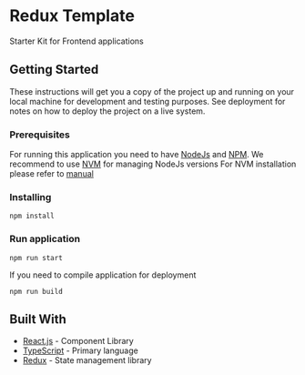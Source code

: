 # Redux Template

Starter Kit for Frontend applications

## Getting Started

These instructions will get you a copy of the project up and running on your local machine for development and testing purposes. See deployment for notes on how to deploy the project on a live system.

### Prerequisites

For running this application you need to have [NodeJs](https://nodejs.org/en/) and [NPM](https://www.npmjs.com/).
We recommend to use [NVM](https://github.com/creationix/nvm) for managing NodeJs versions
For NVM installation please refer to [manual](https://github.com/creationix/nvm#install--update-script)

### Installing

```
npm install
```

### Run application

```
npm run start
```

If you need to compile application for deployment

```
npm run build
```

## Built With

* [React.js](https://github.com/facebook/react/) - Component Library
* [TypeScript](https://www.typescriptlang.org/) - Primary language
* [Redux](https://github.com/reduxjs/react-redux) - State management library